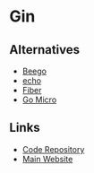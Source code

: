 # Gin

<!--
https://app.pluralsight.com/library/courses/gin-go-web-app-framework/table-of-contents
https://www.udemy.com/course/building-restful-apis-with-go/
-->

## Alternatives

- [Beego](https://github.com/beego/beego)
- [echo](https://github.com/labstack/echo)
- [Fiber](https://github.com/gofiber/fiber)
- [Go Micro](https://github.com/asim/go-micro)

## Links

- [Code Repository](https://github.com/gin-gonic/gin)
- [Main Website](https://gin-gonic.com/)
